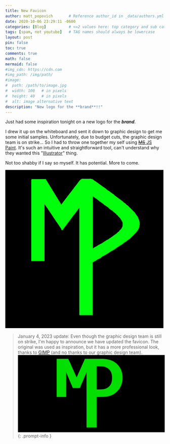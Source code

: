 ```yaml
---
title: New Favicon
author: matt_popovich       # Reference author_id in _data/authors.yml
date: 2020-10-06 23:29:11 -0600
categories: [Blog]          # <=2 values here: top category and sub category
tags: [spam, not youtube]   # TAG names should always be lowercase
layout: post
pin: false
toc: true
comments: true
math: false
mermaid: false
#img_cdn: https://cdn.com
#img_path: /img/path/
#image:
#  path: /path/to/image.jpg
#  width: 100   # in pixels
#  height: 40   # in pixels
#  alt: image alternative text
description: "New logo for the **brand**!!"
---
```


Just had some inspiration tonight on a new logo for the ***brand***.

I drew it up on the whiteboard and sent it down to graphic design to get me some initial samples. Unfortunately, due to budget cuts, the graphic design team is on strike... So I had to throw one together my self using [~~MS~~ JS Paint](https://jspaint.app). It's such an intuitive and straightforward tool, can't understand why they wanted this "[Illustrator](https://www.adobe.com/products/illustrator.html)" thing.

Not too shabby if I say so myself. It has potential. More to come.

![New MDP Logo](/assets/img/sample/avatar2thiccccc.png)

> January 4, 2023 update:
> Even though the graphic design team is still on strike, I'm happy to announce we have updated the favicon. The original was used as inspiration, but it has a more professional look, thanks to [GIMP](https://www.gimp.org/) (and no thanks to our graphic design team).
> ![New January 4, 2023 favicon](/assets/img/logos/logo_1200x630.png)
{: .prompt-info }
